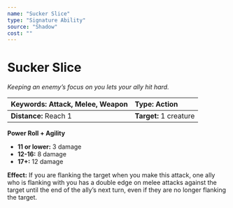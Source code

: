 ```yaml
---
name: "Sucker Slice"
type: "Signature Ability"
source: "Shadow"
cost: ""
---
```


# Sucker Slice

*Keeping an enemy’s focus on you lets your ally hit hard.*

| **Keywords:** Attack, Melee, Weapon | **Type:** Action |
| :-- | :-- |
| **Distance:** Reach 1 | **Target:** 1 creature |

**Power Roll + Agility**

- **11 or lower:** 3 damage
- **12-16:** 8 damage
- **17+:** 12 damage

**Effect:** If you are flanking the target when you make this attack, one ally who is flanking with you has a double edge on melee attacks against the target until the end of the ally’s next turn, even if they are no longer flanking the target.
